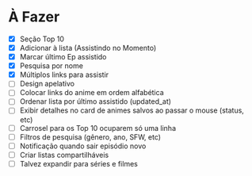 # À Fazer

- [x] Seção Top 10
- [x] Adicionar à lista (Assistindo no Momento)
- [x] Marcar último Ep assistido
- [x] Pesquisa por nome
- [x] Múltiplos links para assistir
- [ ] Design apelativo
- [ ] Colocar links do anime em ordem alfabética
- [ ] Ordenar lista por último assistido (updated_at)
- [ ] Exibir detalhes no card de animes salvos ao passar o mouse (status, etc)
- [ ] Carrosel para os Top 10 ocuparem só uma linha
- [ ] Filtros de pesquisa (gênero, ano, SFW, etc)
- [ ] Notificação quando sair episódio novo
- [ ] Criar listas compartilháveis
- [ ] Talvez expandir para séries e filmes
